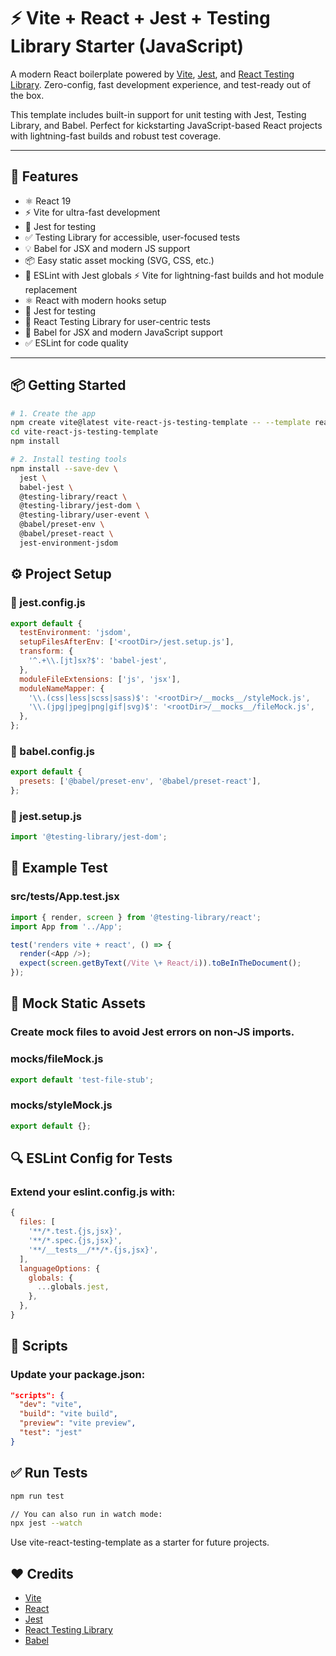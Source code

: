 # ⚡ Vite + React + Jest + Testing Library Starter (JavaScript)

A modern React boilerplate powered by [Vite](https://vitejs.dev), [Jest](https://jestjs.io), and [React Testing Library](https://testing-library.com/). Zero-config, fast development experience, and test-ready out of the box.

This template includes built-in support for unit testing with Jest, Testing Library, and Babel.
Perfect for kickstarting JavaScript-based React projects with lightning-fast builds and robust test coverage.

---

## 🚀 Features

- ⚛️ React 19
- ⚡ Vite for ultra-fast development
- 🧪 Jest for testing
- ✅ Testing Library for accessible, user-focused tests
- 💡 Babel for JSX and modern JS support
- 📦 Easy static asset mocking (SVG, CSS, etc.)
- 📏 ESLint with Jest globals
  ⚡️ Vite for lightning-fast builds and hot module replacement
- ⚛️ React with modern hooks setup
- 🧪 Jest for testing
- 🧬 React Testing Library for user-centric tests
- 🔄 Babel for JSX and modern JavaScript support
- ✅ ESLint for code quality

---

## 📦 Getting Started

```bash
# 1. Create the app
npm create vite@latest vite-react-js-testing-template -- --template react
cd vite-react-js-testing-template
npm install

# 2. Install testing tools
npm install --save-dev \
  jest \
  babel-jest \
  @testing-library/react \
  @testing-library/jest-dom \
  @testing-library/user-event \
  @babel/preset-env \
  @babel/preset-react \
  jest-environment-jsdom
```

## ⚙️ Project Setup

### 🔧 jest.config.js

```js
export default {
  testEnvironment: 'jsdom',
  setupFilesAfterEnv: ['<rootDir>/jest.setup.js'],
  transform: {
    '^.+\\.[jt]sx?$': 'babel-jest',
  },
  moduleFileExtensions: ['js', 'jsx'],
  moduleNameMapper: {
    '\\.(css|less|scss|sass)$': '<rootDir>/__mocks__/styleMock.js',
    '\\.(jpg|jpeg|png|gif|svg)$': '<rootDir>/__mocks__/fileMock.js',
  },
};
```

### 🔧 babel.config.js

```js
export default {
  presets: ['@babel/preset-env', '@babel/preset-react'],
};
```

### 🔧 jest.setup.js

```js
import '@testing-library/jest-dom';
```

## 🧪 Example Test

### src/**tests**/App.test.jsx

```js
import { render, screen } from '@testing-library/react';
import App from '../App';

test('renders vite + react', () => {
  render(<App />);
  expect(screen.getByText(/Vite \+ React/i)).toBeInTheDocument();
});
```

## 🧼 Mock Static Assets

### Create mock files to avoid Jest errors on non-JS imports.

### **mocks**/fileMock.js

```js
export default 'test-file-stub';
```

### **mocks**/styleMock.js

```js
export default {};
```

## 🔍 ESLint Config for Tests

### Extend your eslint.config.js with:

```js
{
  files: [
    '**/*.test.{js,jsx}',
    '**/*.spec.{js,jsx}',
    '**/__tests__/**/*.{js,jsx}',
  ],
  languageOptions: {
    globals: {
      ...globals.jest,
    },
  },
}
```

## 📜 Scripts

### Update your package.json:

```json
"scripts": {
  "dev": "vite",
  "build": "vite build",
  "preview": "vite preview",
  "test": "jest"
}
```

## ✅ Run Tests

```bash
npm run test

// You can also run in watch mode:
npx jest --watch
```

Use vite-react-testing-template as a starter for future projects.

## ❤️ Credits

- [Vite](https://vitejs.dev)
- [React](https://react.dev/)
- [Jest](https://jestjs.io)
- [React Testing Library](https://testing-library.com/)
- [Babel](https://babeljs.io/)
